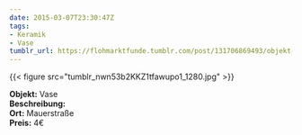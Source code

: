 ```yaml
---
date: 2015-03-07T23:30:47Z
tags:
- Keramik
- Vase
tumblr_url: https://flohmarktfunde.tumblr.com/post/131706869493/objekt-vase-beschreibung-lorem-ipsum-ort
---
```

 {{< figure src="tumblr_nwn53b2KKZ1tfawupo1_1280.jpg" >}}  

**Objekt:** Vase  
**Beschreibung:**   
**Ort:** Mauerstraße  
**Preis:** 4€
